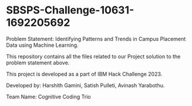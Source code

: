 # SBSPS-Challenge-10631-1692205692
Problem Statement: Identifying Patterns and Trends in Campus Placement Data using Machine Learning.

This repository contains all the files related to our Project solution to the problem statement above. 

This project is developed as a part of IBM Hack Challenge 2023.


Developed by: Harshith Gamini, Satish Pulleti, Avinash Yarabothu. 

Team Name: Cognitive Coding Trio
